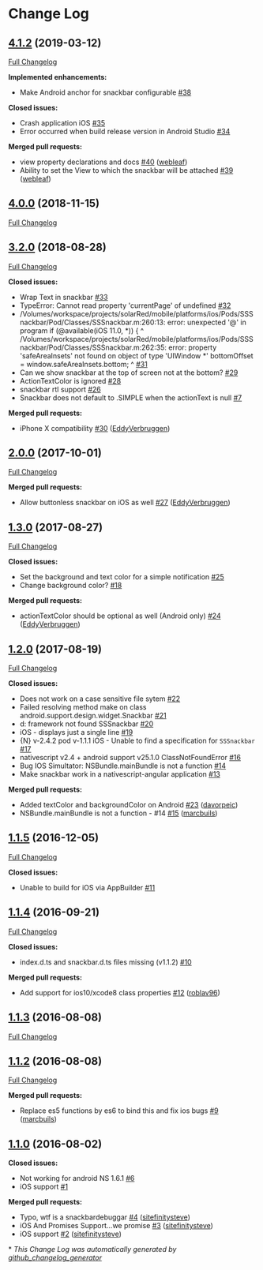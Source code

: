 # Change Log

## [4.1.2](https://github.com/bradmartin/nativescrpt-snackbar/tree/4.1.2) (2019-03-12)
[Full Changelog](https://github.com/bradmartin/nativescrpt-snackbar/compare/4.0.0...4.1.2)

**Implemented enhancements:**

- Make Android anchor for snackbar configurable [\#38](https://github.com/bradmartin/nativescrpt-snackbar/issues/38)

**Closed issues:**

- Crash application iOS [\#35](https://github.com/bradmartin/nativescrpt-snackbar/issues/35)
- Error occurred when build release version in Android Studio [\#34](https://github.com/bradmartin/nativescrpt-snackbar/issues/34)

**Merged pull requests:**

- view property declarations and docs [\#40](https://github.com/bradmartin/nativescrpt-snackbar/pull/40) ([webleaf](https://github.com/webleaf))
- Ability to set the View to which the snackbar will be attached [\#39](https://github.com/bradmartin/nativescrpt-snackbar/pull/39) ([webleaf](https://github.com/webleaf))

## [4.0.0](https://github.com/bradmartin/nativescrpt-snackbar/tree/4.0.0) (2018-11-15)
[Full Changelog](https://github.com/bradmartin/nativescrpt-snackbar/compare/3.2.0...4.0.0)

## [3.2.0](https://github.com/bradmartin/nativescrpt-snackbar/tree/3.2.0) (2018-08-28)
[Full Changelog](https://github.com/bradmartin/nativescrpt-snackbar/compare/2.0.0...3.2.0)

**Closed issues:**

- Wrap Text in snackbar [\#33](https://github.com/bradmartin/nativescrpt-snackbar/issues/33)
- TypeError: Cannot read property 'currentPage' of undefined [\#32](https://github.com/bradmartin/nativescrpt-snackbar/issues/32)
- /Volumes/workspace/projects/solarRed/mobile/platforms/ios/Pods/SSSnackbar/Pod/Classes/SSSnackbar.m:260:13: error: unexpected '@' in program         if \(@available\(iOS 11.0, \*\)\) {             ^ /Volumes/workspace/projects/solarRed/mobile/platforms/ios/Pods/SSSnackbar/Pod/Classes/SSSnackbar.m:262:35: error: property 'safeAreaInsets' not found on object of type 'UIWindow \*'             bottomOffset = window.safeAreaInsets.bottom;                                   ^ [\#31](https://github.com/bradmartin/nativescrpt-snackbar/issues/31)
- Can we show snackbar at the top of screen not at the bottom? [\#29](https://github.com/bradmartin/nativescrpt-snackbar/issues/29)
- ActionTextColor is ignored [\#28](https://github.com/bradmartin/nativescrpt-snackbar/issues/28)
- snackbar rtl support [\#26](https://github.com/bradmartin/nativescrpt-snackbar/issues/26)
- Snackbar does not default to .SIMPLE when the actionText is null [\#7](https://github.com/bradmartin/nativescrpt-snackbar/issues/7)

**Merged pull requests:**

- iPhone X compatibility [\#30](https://github.com/bradmartin/nativescrpt-snackbar/pull/30) ([EddyVerbruggen](https://github.com/EddyVerbruggen))

## [2.0.0](https://github.com/bradmartin/nativescrpt-snackbar/tree/2.0.0) (2017-10-01)
[Full Changelog](https://github.com/bradmartin/nativescrpt-snackbar/compare/1.3.0...2.0.0)

**Merged pull requests:**

- Allow buttonless snackbar on iOS as well [\#27](https://github.com/bradmartin/nativescrpt-snackbar/pull/27) ([EddyVerbruggen](https://github.com/EddyVerbruggen))

## [1.3.0](https://github.com/bradmartin/nativescrpt-snackbar/tree/1.3.0) (2017-08-27)
[Full Changelog](https://github.com/bradmartin/nativescrpt-snackbar/compare/1.2.0...1.3.0)

**Closed issues:**

- Set the background and text color for a simple notification [\#25](https://github.com/bradmartin/nativescrpt-snackbar/issues/25)
- Change background color? [\#18](https://github.com/bradmartin/nativescrpt-snackbar/issues/18)

**Merged pull requests:**

- actionTextColor should be optional as well \(Android only\) [\#24](https://github.com/bradmartin/nativescrpt-snackbar/pull/24) ([EddyVerbruggen](https://github.com/EddyVerbruggen))

## [1.2.0](https://github.com/bradmartin/nativescrpt-snackbar/tree/1.2.0) (2017-08-19)
[Full Changelog](https://github.com/bradmartin/nativescrpt-snackbar/compare/1.1.5...1.2.0)

**Closed issues:**

- Does not work on a case sensitive file sytem [\#22](https://github.com/bradmartin/nativescrpt-snackbar/issues/22)
- Failed resolving method make on class android.support.design.widget.Snackbar [\#21](https://github.com/bradmartin/nativescrpt-snackbar/issues/21)
- d: framework not found SSSnackbar [\#20](https://github.com/bradmartin/nativescrpt-snackbar/issues/20)
- iOS - displays just a single line [\#19](https://github.com/bradmartin/nativescrpt-snackbar/issues/19)
- {N} v-2.4.2 pod v-1.1.1  iOS - Unable to find a specification for `SSSnackbar` [\#17](https://github.com/bradmartin/nativescrpt-snackbar/issues/17)
- nativescript v2.4 + android support v25.1.0 ClassNotFoundError [\#16](https://github.com/bradmartin/nativescrpt-snackbar/issues/16)
- Bug IOS Simultator:  NSBundle.mainBundle is not a function [\#14](https://github.com/bradmartin/nativescrpt-snackbar/issues/14)
- Make snackbar work in a nativescript-angular application [\#13](https://github.com/bradmartin/nativescrpt-snackbar/issues/13)

**Merged pull requests:**

- Added textColor and backgroundColor on Android [\#23](https://github.com/bradmartin/nativescrpt-snackbar/pull/23) ([davorpeic](https://github.com/davorpeic))
- NSBundle.mainBundle is not a function - \#14 [\#15](https://github.com/bradmartin/nativescrpt-snackbar/pull/15) ([marcbuils](https://github.com/marcbuils))

## [1.1.5](https://github.com/bradmartin/nativescrpt-snackbar/tree/1.1.5) (2016-12-05)
[Full Changelog](https://github.com/bradmartin/nativescrpt-snackbar/compare/1.1.4...1.1.5)

**Closed issues:**

- Unable to build for iOS via AppBuilder [\#11](https://github.com/bradmartin/nativescrpt-snackbar/issues/11)

## [1.1.4](https://github.com/bradmartin/nativescrpt-snackbar/tree/1.1.4) (2016-09-21)
[Full Changelog](https://github.com/bradmartin/nativescrpt-snackbar/compare/1.1.3...1.1.4)

**Closed issues:**

- index.d.ts and snackbar.d.ts files missing \(v1.1.2\) [\#10](https://github.com/bradmartin/nativescrpt-snackbar/issues/10)

**Merged pull requests:**

- Add support for ios10/xcode8 class properties [\#12](https://github.com/bradmartin/nativescrpt-snackbar/pull/12) ([roblav96](https://github.com/roblav96))

## [1.1.3](https://github.com/bradmartin/nativescrpt-snackbar/tree/1.1.3) (2016-08-08)
[Full Changelog](https://github.com/bradmartin/nativescrpt-snackbar/compare/1.1.2...1.1.3)

## [1.1.2](https://github.com/bradmartin/nativescrpt-snackbar/tree/1.1.2) (2016-08-08)
[Full Changelog](https://github.com/bradmartin/nativescrpt-snackbar/compare/1.1.0...1.1.2)

**Merged pull requests:**

- Replace es5 functions by es6 to bind this and fix ios bugs [\#9](https://github.com/bradmartin/nativescrpt-snackbar/pull/9) ([marcbuils](https://github.com/marcbuils))

## [1.1.0](https://github.com/bradmartin/nativescrpt-snackbar/tree/1.1.0) (2016-08-02)
**Closed issues:**

- Not working for android NS 1.6.1 [\#6](https://github.com/bradmartin/nativescrpt-snackbar/issues/6)
- iOS support [\#1](https://github.com/bradmartin/nativescrpt-snackbar/issues/1)

**Merged pull requests:**

- Typo, wtf is a snackbardebuggar [\#4](https://github.com/bradmartin/nativescrpt-snackbar/pull/4) ([sitefinitysteve](https://github.com/sitefinitysteve))
- iOS And Promises Support...we promise [\#3](https://github.com/bradmartin/nativescrpt-snackbar/pull/3) ([sitefinitysteve](https://github.com/sitefinitysteve))
- iOS support [\#2](https://github.com/bradmartin/nativescrpt-snackbar/pull/2) ([sitefinitysteve](https://github.com/sitefinitysteve))



\* *This Change Log was automatically generated by [github_changelog_generator](https://github.com/skywinder/Github-Changelog-Generator)*
